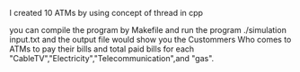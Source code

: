 I created 10 ATMs by using concept of thread in cpp

you can compile the program by Makefile and run the program ./simulation input.txt and the output file would show you the Custommers Who comes to ATMs to pay their bills and total paid bills for each "CableTV","Electricity","Telecommunication",and "gas".
